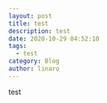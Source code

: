 ```yaml
---
layout: post
title: test
description: test
date: 2020-10-29 04:52:10
tags:
  - test
category: Blog
author: linaro
---
```

test